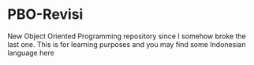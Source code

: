 # PBO-Revisi
New Object Oriented Programming repository since I somehow broke the last one. This is for learning purposes and you may find some Indonesian language here
